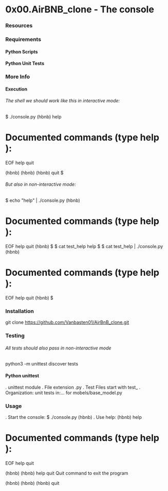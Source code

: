 # 0x00.AirBNB_clone - The console
### Resources

### Requirements
#### Python Scripts
#### Python Unit Tests
### More Info
#### Execution
###### The shell we should work like this in interactive mode:

$ ./console.py
(hbnb) help

Documented commands (type help <topic>):
========================================
EOF  help  quit

(hbnb) 
(hbnb) 
(hbnb) quit
$

###### But also in non-interactive mode:
$ echo "help" | ./console.py
(hbnb)

Documented commands (type help <topic>):
========================================
EOF  help  quit
(hbnb) 
$
$ cat test_help
help
$
$ cat test_help | ./console.py
(hbnb)

Documented commands (type help <topic>):
========================================
EOF  help  quit
(hbnb) 
$

### Installation
git clone https://github.com/Vanbasten01/AirBnB_clone.git

### Testing

###### All tests should also pass in non-interactive mode
python3 -m unittest discover tests

#### Python unittest
. unittest module
. File extension .py
. Test Files start with test_
. Organization: unit tests in:... for mobels/base_model.py
### Usage
. Start the console:
$ ./console.py
(hbnb)
. Use help:
(hbnb) help

Documented commands (type help <topic>):
========================================
EOF  help  quit

(hbnb) 
(hbnb) help quit
Quit command to exit the program

(hbnb) 
(hbnb) 
(hbnb) quit 
